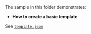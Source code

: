 The sample in this folder demonstrates:

 - **How to create a basic template** 

See [`template.json`](./MyProject.Con/.template.config/template.json)

